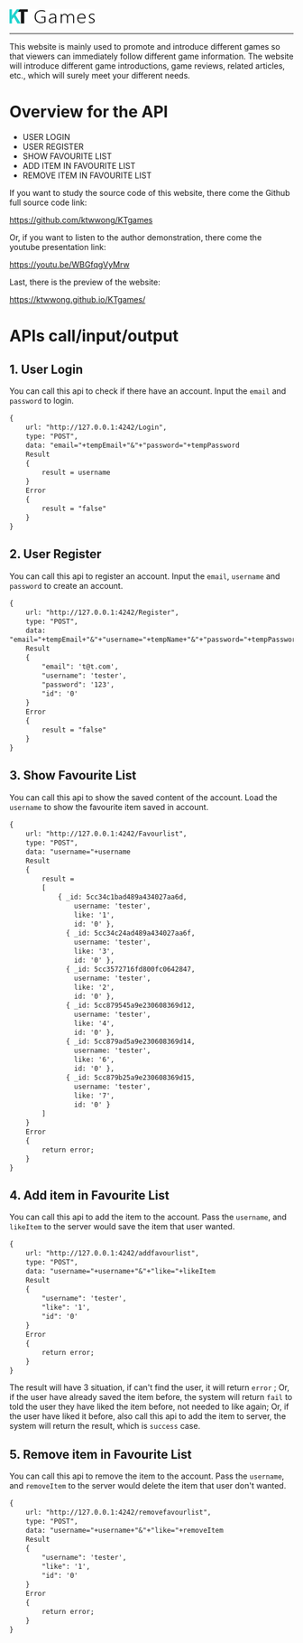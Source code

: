![websiteLogo](img/coreImg/logo.png)

---

This website is mainly used to promote and introduce different games so that viewers can immediately follow different game information. The website will introduce different game introductions, game reviews, related articles, etc., which will surely meet your different needs.

Overview for the API
===

- USER LOGIN
- USER REGISTER
- SHOW FAVOURITE LIST
- ADD ITEM IN FAVOURITE LIST
- REMOVE ITEM IN FAVOURITE LIST

If you want to study the source code of this website, there come the Github full source code link:

https://github.com/ktwwong/KTgames

Or, if you want to listen to the author demonstration, there come the youtube presentation link:

https://youtu.be/WBGfqgVyMrw

Last, there is the preview of the website:

https://ktwwong.github.io/KTgames/

APIs call/input/output
===

1\. User Login
---

You can call this api to check if there have an account. Input the `email` and `password` to login.
```
{
	url: "http://127.0.0.1:4242/Login",
	type: "POST",
	data: "email="+tempEmail+"&"+"password="+tempPassword   
	Result 
	{
		result = username
	}
	Error 
	{
		result = "false"
	}
}
```

2\. User Register
---

You can call this api to register an account. Input the `email`, `username` and `password` to create an account.
```
{
	url: "http://127.0.0.1:4242/Register",
	type: "POST",
	data: "email="+tempEmail+"&"+"username="+tempName+"&"+"password="+tempPassword   
	Result
	{
		"email": 't@t.com',
		"username": 'tester',
		"password": '123',
		"id": '0'
	}
	Error 
	{
		result = "false"
	}
}
```

3\. Show Favourite List
---

You can call this api to show the saved content of the account. Load the `username` to show the favourite item saved in account.

```
{
	url: "http://127.0.0.1:4242/Favourlist",
	type: "POST",
	data: "username="+username
	Result 
	{
		result = 
		[
			{ _id: 5cc34c1bad489a434027aa6d,
				username: 'tester',
				like: '1',
				id: '0' },
			  { _id: 5cc34c24ad489a434027aa6f,
				username: 'tester',
				like: '3',
				id: '0' },
			  { _id: 5cc3572716fd800fc0642847,
				username: 'tester',
				like: '2',
				id: '0' },
			  { _id: 5cc879545a9e230608369d12,
				username: 'tester',
				like: '4',
				id: '0' },
			  { _id: 5cc879ad5a9e230608369d14,
				username: 'tester',
				like: '6',
				id: '0' },
			  { _id: 5cc879b25a9e230608369d15,
				username: 'tester',
				like: '7',
				id: '0' }
		]
	}
	Error 
	{
		return error;
	}
}
```

4\. Add item in Favourite List
---

You can call this api to add the item to the account. Pass the `username`, and `likeItem` to the server would save the item that user wanted.
```
{
	url: "http://127.0.0.1:4242/addfavourlist",
	type: "POST",
	data: "username="+username+"&"+"like="+likeItem   
	Result
	{
		"username": 'tester',
		"like": '1',
		"id": '0'
	}
	Error 
	{
		return error;
	}
}
```
The result will have 3 situation, if can't find the user, it will return `error` ; Or, if the user have already saved the item before, the system will return `fail` to told the user they have liked the item before, not needed to like again; Or, if the user have liked it before, also call this api to add the item to server, the system will return the result, which is `success` case.

5\. Remove item in Favourite List
---

You can call this api to remove the item to the account. Pass the `username`, and `removeItem` to the server would delete the item that user don't wanted.

```
{
	url: "http://127.0.0.1:4242/removefavourlist",
	type: "POST",
	data: "username="+username+"&"+"like="+removeItem   
	Result
	{
		"username": 'tester',
		"like": '1',
		"id": '0'
	}
	Error 
	{
		return error;
	}
}
```
